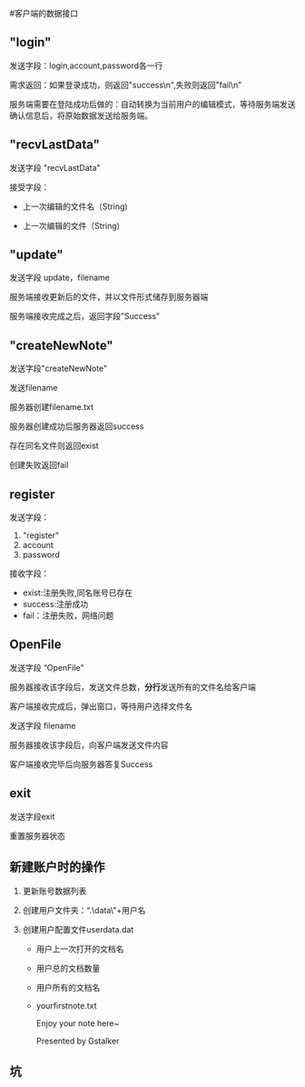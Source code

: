 #客户端的数据接口

## "login"

发送字段：login,account,password各一行

需求返回：如果登录成功，则返回"success\n",失败则返回"fail\n"

服务端需要在登陆成功后做的：自动转换为当前用户的编辑模式，等待服务端发送确认信息后，将原始数据发送给服务端。

## "recvLastData"

发送字段 "recvLastData"

接受字段：

- 上一次编辑的文件名（String)

- 上一次编辑的文件（String)

## "update"

发送字段 update，filename

服务端接收更新后的文件，并以文件形式储存到服务器端

服务端接收完成之后，返回字段”Success"

## "createNewNote"

发送字段"createNewNote"

发送filename

服务器创建filename.txt

服务器创建成功后服务器返回success

存在同名文件则返回exist

创建失败返回fail

## register

发送字段：

1. "register"
2. account
3. password

接收字段：

- exist:注册失败,同名账号已存在
- success:注册成功
- fail：注册失败，网络问题

## OpenFile

发送字段 “OpenFile"

服务器接收该字段后，发送文件总数，**分行**发送所有的文件名给客户端

客户端接收完成后，弹出窗口，等待用户选择文件名



发送字段 filename

服务器接收该字段后，向客户端发送文件内容

客户端接收完毕后向服务器答复Success

## exit

发送字段exit

重置服务器状态



## 新建账户时的操作

1. 更新账号数据列表

2. 创建用户文件夹：“.\data\\"+用户名

3. 创建用户配置文件userdata.dat

   - 用户上一次打开的文档名

   - 用户总的文档数量

   - 用户所有的文档名

   - yourfirstnote.txt

     Enjoy your note here~

     Presented by Gstalker

## 坑